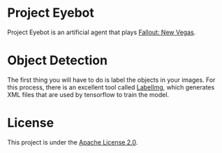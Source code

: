 # Project Eyebot
Project Eyebot is an artificial agent that plays [Fallout: New Vegas](https://fallout.fandom.com/wiki/Fallout:_New_Vegas).

# Object Detection
The first thing you will have to do is label the objects in your images. For this process, there is an excellent tool called [LabelImg](https://github.com/tzutalin/labelImg), which generates XML files that are used by tensorflow to train the model.

# License
This project is under the [Apache License 2.0](https://github.com/johneastman/Project-Eyebot/blob/master/LICENSE).
